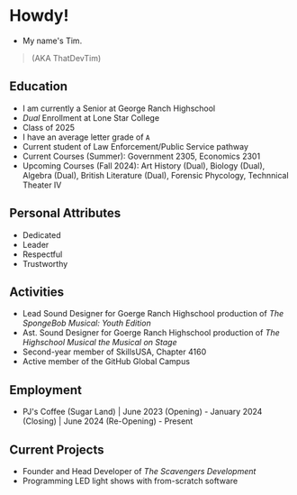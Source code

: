 # Howdy!
- My name's Tim.
> (AKA ThatDevTim)

## Education
- I am currently a Senior at George Ranch Highschool
- *Dual* Enrollment at Lone Star College
- Class of 2025
- I have an average letter grade of `A`
- Current student of Law Enforcement/Public Service pathway
- Current Courses (Summer): Government 2305, Economics 2301
- Upcoming Courses (Fall 2024): Art History (Dual), Biology (Dual), Algebra (Dual), British Literature (Dual), Forensic Phycology, Technnical Theater IV

## Personal Attributes
- Dedicated
- Leader
- Respectful
- Trustworthy

## Activities
- Lead Sound Designer for Goerge Ranch Highschool production of *The SpongeBob Musical: Youth Edition*
- Ast. Sound Designer for Goerge Ranch Highschool production of *The Highschool Musical the Musical on Stage*
- Second-year member of SkillsUSA, Chapter 4160 
- Active member of the GitHub Global Campus

## Employment
- PJ's Coffee (Sugar Land) | June 2023 (Opening) - January 2024 (Closing) | June 2024 (Re-Opening) - Present

## Current Projects
- Founder and Head Developer of *The Scavengers Development*
- Programming LED light shows with from-scratch software
